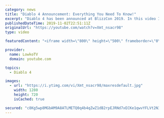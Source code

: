 ```yaml
---
category: news
title: "Diablo 4 Announcement: Everything You Need To Know!"
excerpt: "Diablo 4 has been announced at BlizzCon 2019. In this video I go over everything you need to know about this upcoming Blizzard Entertainment game."
publishedDateTime: 2019-11-02T22:51:11Z
originalUrl: "https://youtube.com/watch?v=Xmt_nsacr98"
type: video

featuredContent: "<iframe width=\"800\" height=\"500\" frameborder=\"0\" src=\"https://www.youtube.com/embed/Xmt_nsacr98\" allow=\"accelerometer; autoplay; encrypted-media; gyroscope; picture-in-picture\" allowfullscreen></iframe>"

provider:
  name: LowkoTV
  domain: youtube.com

topics:
  - Diablo 4

images:
  - url: "https://i.ytimg.com/vi/Xmt_nsacr98/maxresdefault.jpg"
    width: 1280
    height: 720
    isCached: true

secured: "c8Kg5wp8MGbAM9A8ATLMETQ0q4b4qZwZ1dB2rpEJRNd7xECKe1qwvYFLVt2N34EtR2vPBskUiYGOIPKxN2tAuJOdV9ovT1tSmm6yF1Cj+eIfm/dzHh7kWG46vHqys0SgaLhRlEVqmUcxdPO3c7LT4bokb73cm9jku4cp2ITD+xCPRfa9IRcT19QRDLfckVbiPfPeh7PfFCCeZNNYepZgN0iyV8hwEFfKHLZ60FY8AXfolKdnrM2xf7sekaftqMctYExYB/ifkS5HW0bYSTsyZGsiAVtJZNHJsgfhS6NPBi9eezw1N6Gs25OLF1rkqKSTqJIbI6bNIP6ClULxvmRHTMRjBnSrcC3dh8xX4T8GtVvHQadkbxnrZzMLB/UEgPUUtpkasB2Sj3D/LTdUs0cLJ7nCTHGRA4UrmOIoT8bGJNVbY5GJW1/PImrsW+NxJ1FU;rlQGd6cO0oVse/Op69Y/tg=="
---
```


